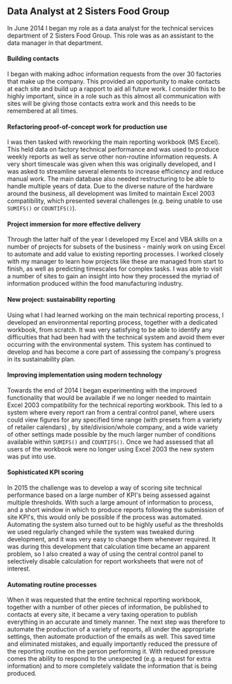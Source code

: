 ## Data Analyst at 2 Sisters Food Group

In June 2014 I began my role as a data analyst for the technical services
department of 2 Sisters Food Group. This role was as an assistant to the data
manager in that department.

#### Building contacts

I began with making adhoc information requests from the over 30 factories that
make up the company. This provided an opportunity to make contacts at each site
and build up a rapport to aid all future work. I consider this to be highly
important, since in a role such as this almost all communication with sites will
be giving those contacts extra work and this needs to be remembered at all
times.

#### Refactoring proof-of-concept work for production use

I was then tasked with reworking the main reporting workbook (MS Excel). This
held data on factory technical performance and was used to produce weekly
reports as well as serve other non-routine information requests. A very short
timescale was given when this was originally developed, and I was asked to
streamline several elements to increase efficiency and reduce manual work. The
main database also needed restructuring to be able to handle multiple years of
data. Due to the diverse nature of the hardware around the business, all
development was limited to maintain Excel 2003 compatibility, which presented
several challenges (e.g. being unable to use `SUMIFS()` or `COUNTIFS()`).

#### Project immersion for more effective delivery

Through the latter half of the year I developed my Excel and VBA skills on a
number of projects for subsets of the business - mainly work on using Excel to
automate and add value to existing reporting processes. I worked closely with my
manager to learn how projects like these are managed from start to finish, as
well as predicting timescales for complex tasks. I was able to visit a number of
sites to gain an insight into how they processed the myriad of information
produced within the food manufacturing industry.

#### New project: sustainability reporting

Using what I had learned working on the main technical reporting process, I
developed an environmental reporting process, together with a dedicated
workbook, from scratch. It was very satisfying to be able to identify any
difficulties that had been had with the technical system and avoid them ever
occurring with the environmental system. This system has continued to develop
and has become a core part of assessing the company's progress in its
sustainability plan.

#### Improving implementation using modern technology

Towards the end of 2014 I began experimenting with the improved functionality
that would be available if we no longer needed to maintain Excel 2003
compatibility for the technical reporting workbook. This led to a system where
every report ran from a central control panel, where users could view figures
for any specified time range (with presets from a variety of retailer calendars)
, by site/division/whole company, and a wide variety of other settings made
possible by the much larger number of conditions available within `SUMIFS()` and
`COUNTIFS()`. Once we had assessed that all users of the workbook were no longer
using Excel 2003 the new system was put into use.

#### Sophisticated KPI scoring

In 2015 the challenge was to develop a way of scoring site technical performance
based on a large number of KPI's being assessed against multiple thresholds.
With such a large amount of information to process, and a short window in which
to produce reports following the submission of site KPI's, this would only be
possible if the process was automated. Automating the system also turned out to
be highly useful as the thresholds we used regularly changed while the system
was tweaked during development, and it was very easy to change them whenever
required. It was during this development that calculation time became an
apparent problem, so I also created a way of using the central control panel to
selectively disable calculation for report worksheets that were not of interest.

#### Automating routine processes

When it was requested that the entire technical reporting workbook, together
with a number of other pieces of information, be published to contacts at every
site, it became a very taxing operation to publish everything in an accurate and
timely manner. The next step was therefore to automate the production of a
variety of reports, all under the appropriate settings, then automate production
of the emails as well. This saved time and eliminated mistakes, and equally
importantly reduced the pressure of the reporting routine on the person
performing it. With reduced pressure comes the ability to respond to the
unexpected (e.g. a request for extra information) and to more completely
validate the information that is being produced.
